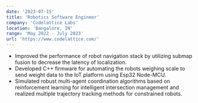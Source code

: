 ```yaml
---
date: '2023-07-15'
title: 'Robotics Software Engineer'
company: 'Codelattice Labs'
location: 'Bangalore, IN'
range: 'May 2022 - July 2023'
url: 'https://www.codelattice.com/'
---
```


- Improved the performance of robot navigation stack by utilizing submap fusion to decrease the latency of localization.
- Developed C++ firmware for automating the robots weighing scale to send weight data to the IoT platform using Esp32 Node-MCU.
- Simulated robust multi-agent coordination algorithms based on reinforcement learning for intelligent intersection management and realized multiple trajectory tracking methods for constrained robots.

